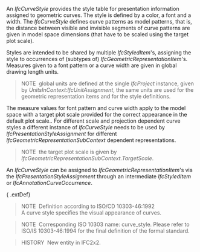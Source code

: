 An _IfcCurveStyle_ provides the style table for presentation information assigned to geometric curves. The style is defined by a color, a font and a width. The _IfcCurveStyle_ defines curve patterns as model patterns, that is, the distance between visible and invisible segments of curve patterns are given in model space dimensions (that have to be scaled using the target plot scale).

Styles are intended to be shared by multiple _IfcStyledItem_'s, assigning the style to occurrences of (subtypes of) _IfcGeometricRepresentationItem_'s. Measures given to a font pattern or a curve width are given in global drawing length units.

> NOTE&nbsp; global units are defined at the single _IfcProject_ instance, given by _UnitsInContext:IfcUnitAssignment_, the same units are used for the geometric representation items and for the style definitions.

The measure values for font pattern and curve width apply to the model space with a target plot scale provided for the correct appearance in the default plot scale.. For different scale and projection dependent curve styles a different instance of _IfcCurveStyle_ needs to be used by _IfcPresentationStyleAssignment_ for different _IfcGeometricRepresentationSubContext_ dependent representations.

> NOTE&nbsp; the target plot scale is given by _IfcGeometricRepresentationSubContext.TargetScale_.

An _IfcCurveStyle_ can be assigned to _IfcGeometricRepresentationItem_'s via the _IfcPresentationStyleAssignment_ through an intermediate _IfcStyledItem_ or _IfcAnnotationCurveOccurrence_.

{ .extDef}
> NOTE&nbsp; Definition according to ISO/CD 10303-46:1992  
> A curve style specifies the visual appearance of curves.

> NOTE&nbsp; Corresponding ISO 10303 name: curve_style. Please refer to ISO/IS 10303-46:1994 for the final definition of the formal standard.

> HISTORY&nbsp; New entity in IFC2x2.
